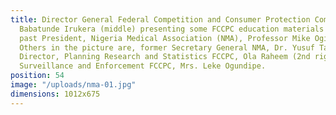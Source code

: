 ```yaml
---
title: Director General Federal Competition and Consumer Protection Commission (FCCPC)
  Babatunde Irukera (middle) presenting some FCCPC education materials to the immediate
  past President, Nigeria Medical Association (NMA), Professor Mike Ogirima (2nd left).
  Others in the picture are, former Secretary General NMA, Dr. Yusuf Tanko (left);
  Director, Planning Research and Statistics FCCPC, Ola Raheem (2nd right) and Director,
  Surveillance and Enforcement FCCPC, Mrs. Leke Ogundipe.
position: 54
image: "/uploads/nma-01.jpg"
dimensions: 1012x675
---
```


